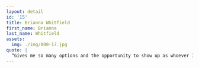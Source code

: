 ```yaml
---
layout: detail
id: '15'
title: Brianna Whitfield
first_name: Brianna
last_name: Whitfield
assets:
  img: ./img/000-17.jpg
quote: |
  “Gives me so many options and the opportunity to show up as whoever I like being that day. I can slick it back and feel sexy and sleek or leave it wild and feel like a badass."
---
```

